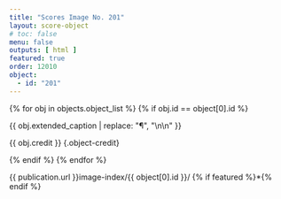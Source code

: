 ```yaml
---
title: "Scores Image No. 201"
layout: score-object
# toc: false
menu: false
outputs: [ html ]
featured: true
order: 12010
object:
  - id: "201"
---
```


{% for obj in objects.object_list %}
{% if obj.id == object[0].id %}

{{ obj.extended_caption | replace: "¶", "\n\n" }}

{{ obj.credit }} {.object-credit}

{% endif %}
{% endfor %}

<div class="object-credit object-url is-print-only">

{{ publication.url }}image-index/{{ object[0].id }}/ {% if featured %}*{% endif %}

</div>
